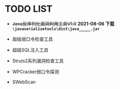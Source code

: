 # TODO LIST

- ~~Java反序列化漏洞利用工具V1.0~~ **2021-08-06 下载`\javaserializetools\dist\java_____.jar`**

- 超级弱口令检查工具
- 超级SQL注入工具
- Struts2系列漏洞检查工具
- WPCracker弱口令探测
- SWebScan

